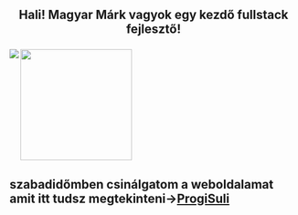 <h2 align="center">Hali! Magyar Márk vagyok egy kezdő fullstack fejlesztő!</h2>

###


<div style="display: flex;">
  <img src="https://github-readme-stats.vercel.app/api?username=MagyarMark&theme=dracula&show_icons=true&card_width=440&cache_seconds=0"/>
  <img align = "right" src="https://github-readme-stats.vercel.app/api/top-langs?username=MagyarMark&layout=compact&langs_count=8&card_width=320&theme=dracula&cache_seconds=0" height="195" />
</div>

<h2>szabadidőmben csinálgatom a weboldalamat amit itt tudsz megtekinteni-><a href="magyarmark.github.io/ProgiSuli" target="_blank">ProgiSuli</a></h2>

<!--  <img src="https://komarev.com/ghpvc/?username=MagyarMark&label=Profile%20views&color=0e75b6&style=flat"/>  -->

<!--
**username/username** is a ✨ _special_ ✨ repository because its `README.md` (this file) appears on your GitHub profile.

Here are some ideas to get you started:

- 🔭 I’m currently working on ...
- 🌱 I’m currently learning ...
- 👯 I’m looking to collaborate on ...
- 🤔 I’m looking for help with ...
- 💬 Ask me about ...
- 📫 How to reach me: ...
- 😄 Pronouns: ...
- ⚡ Fun fact: ...
-->
